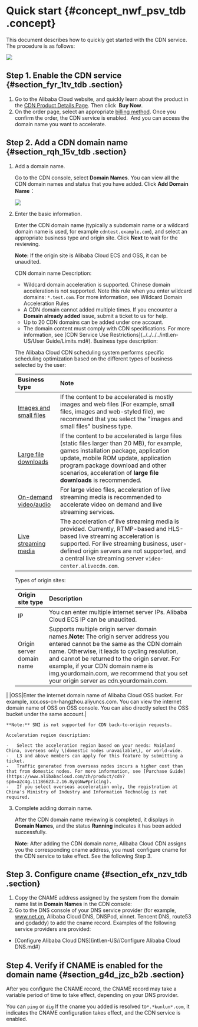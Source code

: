 # Quick start {#concept_nwf_psv_tdb .concept}

This document describes how to quickly get started with the CDN service. The procedure is as follows:

![](http://static-aliyun-doc.oss-cn-hangzhou.aliyuncs.com/assets/img/5111/6046_en-US.png)

## Step 1. Enable the CDN service {#section_fyr_1tv_tdb .section}

1.  Go to the Alibaba Cloud website, and quickly learn about the product in the [CDN Product Details Page](https://www.alibabacloud.com/product/cdn?spm=a2c63.m28257.1097650.dznavproductsb3.2d10ed692Mw3yo). Then click  **Buy Now**.
2.  On the order page, select an appropriate [billing method](https://www.alibabacloud.com/zh/product/cdn?spm=a2c63.m28257.1097650.dznavproductsb3.2d10ed692Mw3yo#pricing). Once you confirm the order, the CDN service is enabled.  And you can access the domain name you want to accelerate.

## Step 2. Add a CDN domain name {#section_rqh_15v_tdb .section}

1.  Add a domain name.

    Go to the CDN console, select **Domain Names**. You can view all the CDN domain names and status that you have added. Click **Add Domain Name**：

    ![](http://static-aliyun-doc.oss-cn-hangzhou.aliyuncs.com/assets/img/5111/6047_en-US.png)

2.  Enter the basic information.

    Enter the CDN domain name \(typically a subdomain name or a wildcard domain name is used, for example `cdntest.example.com`\), and select an appropriate business type and origin site. Click **Next** to wait for the reviewing.

    **Note:** If the origin site is Alibaba Cloud ECS and OSS, it can be unaudited.

    CDN domain name Description:

    -   Wildcard domain acceleration is supported. Chinese domain acceleration is not supported. Note this rule when you enter wildcard domains: `*.test.com`. For more information, see Wildcard Domain Acceleration Rules
    -   A CDN domain cannot added multiple times. If you encounter a **Domain already added** issue, submit a ticket to us for help.
    -   Up to 20 CDN domains can be added under one account.
    -   The domain content must comply with CDN specifications. For more information, see [CDN Service Use Restrictions](../../../../intl.en-US/User Guide/Limits.md#).
    Business type description:

    The Alibaba Cloud CDN scheduling system performs specific scheduling optimization based on the different types of business selected by the user:

    |Business type|Note|
    |:------------|:---|
    |[Images and small files](https://help.aliyun.com/document_detail/34992.html)|If the content to be accelerated is mostly images and web files \(For example, small files, images and web-styled file\), we recommend that you select the "images and small files" business type.|
    |[Large file downloads](https://help.aliyun.com/document_detail/34999.html)|If the content to be accelerated is large files \(static files larger than 20 MB\), for example, games installation package, application update, mobile ROM update, application program package download and other scenarios, acceleration of **large file downloads** is recommended.|
    |[On-demand video/audio](https://help.aliyun.com/document_detail/35005.html)|For large video files, acceleration of live streaming media is recommended to accelerate video on demand and live streaming services.|
    |[Live streaming media](https://help.aliyun.com/document_detail/27117.html)|The acceleration of live streaming media is provided. Currently, RTMP-based and HLS-based live streaming acceleration is supported. For live streaming business, user-defined origin servers are not supported, and a central live streaming server `video-center.alivecdn.com`.|

    Types of origin sites:

    |Origin site type|Description|
    |:---------------|:----------|
    |IP|You can enter multiple internet server IPs. Alibaba Cloud ECS IP can be unaudited.|
    |Origin server domain name|Supports multiple origin server domain names.**Note:** The origin server address you entered cannot be the same as the CDN domain name. Otherwise, it leads to cycling resolution, and cannot be returned to the origin server. For example, if your CDN domain name is img.yourdomain.com, we recommend that you set your origin server as cdn.yourdomain.com.

|
    |OSS|Enter the internet domain name of Alibaba Cloud OSS bucket. For example, xxx.oss-cn-hangzhou.aliyuncs.com. You can view the internet domain name of OSS on OSS console. You can also directly select the OSS bucket under the same account.|

    **Note:** SNI is not supported for CDN back-to-origin requests.

    Acceleration region description:

    -   Select the acceleration region based on your needs: Mainland China, overseas only \(domestic nodes unavailable\), or world-wide.
    -   L3 and above members can apply for this feature by submitting a ticket.
    -   Traffic generated from overseas nodes incurs a higher cost than that from domestic nodes. For more information, see [Purchase Guide](https://www.alibabacloud.com/zh/product/cdn?spm=a2c4g.11186623.2.16.8yqGNw#pricing).
    -   If you select overseas acceleration only, the registration at China's Ministry of Industry and Information Technolog is not required.
3.  Complete adding domain name.

    After the CDN domain name reviewing is completed, it displays in **Domain Names**, and the status **Running** indicates it has been added successfully.

    **Note:** After adding the CDN domain name, Alibaba Cloud CDN assigns you the corresponding cname address, you must  configure cname for the CDN service to take effect. See the following Step 3.


## Step 3. Configure cname {#section_efx_nzv_tdb .section}

1.  Copy the CNAME address assigned by the system from the domain name list in **Domain Names** in the CDN console:
2.  Go to the DNS console of your DNS service provider \(for example, www.net.cn, Alibaba Cloud DNS, DNSPod, xinnet. Tencent DNS, route53 and godaddy\) to add the cname record. Examples of the following service providers are provided:

-   [Configure Alibaba Cloud DNS](intl.en-US//Configure Alibaba Cloud DNS.md#)

## Step 4. Verify if CNAME is enabled for the domain name {#section_g4d_jzc_b2b .section}

After you configure the CNAME record, the CNAME record may take a variable period of time to take effect, depending on your DNS provider.

You can `ping` or `dig` If the cname you added is resolved to`*.*kunlun*.com`, it indicates the CNAME configuration takes effect, and the CDN service is enabled.

